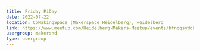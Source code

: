 ```yaml
---
title: Friday PiDay
date: 2022-07-22
location: CoMakingSpace (Makerspace Heidelberg), Heidelberg
link: https://www.meetup.com/Heidelberg-Makers-Meetup/events/hfnqqsydckbdc/
usergroup: makershd
type: usergroup
---
```

